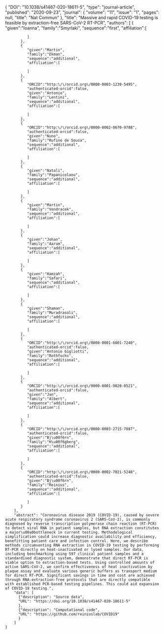 {
        "DOI": "10.1038/s41467-020-18611-5",
        "type": "journal-article",
        "published": "2020-09-23",
        "journal": {
            "volume": "11",
            "issue": "1",
            "pages": null,
            "title": "Nat Commun"
        },
        "title": "Massive and rapid COVID-19 testing is feasible by extraction-free SARS-CoV-2 RT-PCR",
        "authors": [
           {
              "given":"Ioanna",
              "family":"Smyrlaki",
              "sequence":"first",
              "affiliation":[

              ]
           },
           {
              "given":"Martin",
              "family":"Ekman",
              "sequence":"additional",
              "affiliation":[

              ]
           },
           {
              "ORCID":"http:\/\/orcid.org\/0000-0003-1239-5495",
              "authenticated-orcid":false,
              "given":"Antonio",
              "family":"Lentini",
              "sequence":"additional",
              "affiliation":[

              ]
           },
           {
              "ORCID":"http:\/\/orcid.org\/0000-0002-0670-9788",
              "authenticated-orcid":false,
              "given":"Nuno",
              "family":"Rufino de Sousa",
              "sequence":"additional",
              "affiliation":[

              ]
           },
           {
              "given":"Natali",
              "family":"Papanicolaou",
              "sequence":"additional",
              "affiliation":[

              ]
           },
           {
              "given":"Martin",
              "family":"Vondracek",
              "sequence":"additional",
              "affiliation":[

              ]
           },
           {
              "given":"Johan",
              "family":"Aarum",
              "sequence":"additional",
              "affiliation":[

              ]
           },
           {
              "given":"Hamzah",
              "family":"Safari",
              "sequence":"additional",
              "affiliation":[

              ]
           },
           {
              "given":"Shaman",
              "family":"Muradrasoli",
              "sequence":"additional",
              "affiliation":[

              ]
           },
           {
              "ORCID":"http:\/\/orcid.org\/0000-0001-6001-7240",
              "authenticated-orcid":false,
              "given":"Antonio Gigliotti",
              "family":"Rothfuchs",
              "sequence":"additional",
              "affiliation":[

              ]
           },
           {
              "ORCID":"http:\/\/orcid.org\/0000-0001-9020-0521",
              "authenticated-orcid":false,
              "given":"Jan",
              "family":"Albert",
              "sequence":"additional",
              "affiliation":[

              ]
           },
           {
              "ORCID":"http:\/\/orcid.org\/0000-0003-2715-7887",
              "authenticated-orcid":false,
              "given":"Bj\u00f6rn",
              "family":"H\u00f6gberg",
              "sequence":"additional",
              "affiliation":[

              ]
           },
           {
              "ORCID":"http:\/\/orcid.org\/0000-0002-7021-5248",
              "authenticated-orcid":false,
              "given":"Bj\u00f6rn",
              "family":"Reinius",
              "sequence":"additional",
              "affiliation":[

              ]
           }
        ],
        "abstract": "Coronavirus disease 2019 (COVID-19), caused by severe acute respiratory syndrome coronavirus 2 (SARS-CoV-2), is commonly diagnosed by reverse transcription polymerase chain reaction (RT-PCR) to detect viral RNA in patient samples, but RNA extraction constitutes a major\u00a0bottleneck in current testing. Methodological simplification could increase diagnostic availability and efficiency, benefitting patient care and infection control. Here, we describe methods circumventing RNA extraction in COVID-19 testing by performing RT-PCR directly on heat-inactivated or lysed samples. Our data, including benchmarking using 597 clinical patient samples and a standardised diagnostic system, demonstrate that direct RT-PCR is viable option to extraction-based tests. Using controlled amounts of active SARS-CoV-2, we confirm effectiveness of heat inactivation by plaque assay and evaluate various generic buffers as transport medium for direct RT-PCR. Significant savings in time and cost are achieved through RNA-extraction-free protocols that are directly compatible with established PCR-based testing pipelines. This could aid expansion of COVID-19 testing.",
        "data": [
          {"description": "Source data",
          "URL": "https://doi.org/10.1038/s41467-020-18611-5"
          },
          {"description": "Computational code",
          "URL": "https://github.com/reiniuslab/COVID19"
          }
        ]
    }
